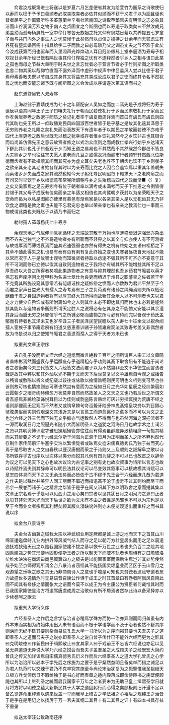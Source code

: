 <!-- { "loadSidebar": true } -->
　　俞君汝成既第进士将遂以是岁夏六月乞差便省其友为绘萱竹为圗系之诗歌使归以寿而以稔于予予曰善颂者必取类取类者必依其似颂而不获于义君子以为謟且诬也昔者屈平之作离骚所称多荃蕙蘅兰辛夷杜若南国之诗取苹蘩焉夫有明信之志必象其洁而山谷涧溪芳烈之物于幽人之贞固宜之今斯图也而以寿逺于取类矣曰不然汝成兄弟盖幼而孤母杨屏处一室中伶仃寒苦无族姻之托又仰有舅姑日藉以共养提五七岁童子而与共门内外之事生人之忧莫惨于此矣然母以贞信之操持之廿余年而无贰虑生有养死有塟宾婚百需十指具给字二子而教之曰必毋隳乃父之训虽丈夫之节不烈于此矣今汝成获第而归也驱车而入里闾声光烨烨动人耳目冠带佩舄上堂奉巵酒为寿母子相欢视廿余年所经已恍若隔世事其伶仃惸独之忧有不遂释然者乎乡人之相与语曰此某之孤也而母之节益大章明于时夫世之言忘忧者必于萱言节者必于竹则斯图之所取类也舍二物其奚以哉抑竹直而不倨外泽而中虚形中规声中律吕盖风人尝以比徳于君子焉母素善教夫既以节自成其身其又将益充其类成汝成以君子之徳而终其令名不然犹母之忧也而安能忘诸予既与闻斯图之义会汝成以序请遂次第其语而书之

　　赵东浦暨吴安人双寿序

　　上海赵翁于嘉靖戊戌为七十之年厥配安人吴如之而加二焉先是子成将归为寿于诞辰以语其同年王子王子曰嘻夫礼行于朝而民若徳礼行于乡而民肃敬礼行于家而民作孝黄唐养老之政邈乎罔质之矣记礼者率于虞夏商周详焉而首曰有虞氏有虞氏则四代其昉也先王所以一庶政殖兆民风四国淑百世者皆于是乎基之是故其化逺其泽思于无穷则养老之礼隆之矣礼失而治衰故天下有遗年者于以期民之孝敬而若徳不亦难乎四代上庠更老之政后世既无以稽之犹幸或存者惟乡饮礼耳然今之乡饮非古也其舆合而齿尚盖仿佛先王之意云故贤者修之以式治众庶则之而成教仁孝兴行始乎乡达诸天下繇此其训也孔子曰吾观于乡而知王道之易易也不其然哉不其然哉然今郡邑不皆良大夫则乡之举也往往宾夫愿人耄老而几豆之或儒衣冠而闾市行者顾轩轩然西北位斯徳而齿者有不欲揖譲其间而其究亦为虚文耳矣夫老也养不于朝齿也饮不于乡则孝子之欲亲其亲老其老者始各谋其时以为亲寿而比党之人因合会羞饮焉以重其年盖朝失而索诸乡乡失而成之家其流然也矧今天子躬化导民明诏毎下輙求天下之老肉帛之而有司又时举饮于乡以祗徳意布常宪所谓朝与乡之失殆稽古四代之政而渐■〈氵复〉之矣又奚家焉之足云寿矧今有位于朝者率以满考或未满考而天子下推恩之令例皆得封锡于其父母子成既有位矣而亲之年适又相值也其尚冀朝夕获封以为亲荣昭天子之宠命而曷为以私是图抑亦使里有慕邑有渐焉家是以各亲其亲人是以无犯齿其无乃非饮食之谓嘻是教之寓也夫能不忘君宠忠也举以荣亲孝也有亲亲之教焉仁也一事而三物成谓此类也夫既赵子以请乃书而归之

　　勅封孺人茹母杨氏七十寿序

　　余观天地之气屈伸消息犹循环之无端故其散于万物也厚薄盛衰迟速强弱亦杂出而不齐夫岂独气之不齐将造物者亦有所靳而不轻畀之以其全与抑亦使人有不可测者与故或厚焉而薄或衰焉而盛其迟速强弱也亦然有得失之机有终始之变语曰松栢之下其草不殖此得失之机也易有泰有否有剥有复此终始之变也夫寒暑昼夜自天地犹不能以常而况于人乎是故智士观物而知微贤者持盈以虑逺不强其所不可齐亦不妄意于其所不可测而修已立徳以俟其自致则造物者之于我将亦有辅其所不能增益其所不足以厚吾终以大吾之所得者矣噫此果造物者之有意与抑其理然也吾乡茹君节庵尝以英才伟志有声庠序问比登甲科为名进士筮仕为良吏而栖迟于州县之职藩臬之佐者若干年不克竟其所施设窥其意常若有龃龉诋挫之疑嫉俗之愤而人亦数数为君弗平然至于今而君之家声日益光大有孺人之寿考焉有三子之负荷焉有诸孙之绳绳焉则夫所以栖迟龃龉于君之身固造物者将有以厚其终大其所得而故靳其全示人以不可测者也夫以君之才力使少自矜饰或有所附离如今之人则其仕未必不即达其归而休也未必若是遽然挟其能以与造物者争衡则所谓天定胜人之说将必有在其身之不能恤又安能以其余遗其身后而启无穷之休耶信乎气之所锺必郁而盛物之所亏必有待而完以吾观于茹氏盖郁而有待者也其泽未艾也岁辛丑三子者民泽民望民瞻以孺人寿七十征余文以祝余闻孺人宦族子事节庵君夙有妇道又慈恵善训诸子孙皆雍雍观法其致寿考盖又非偶然者故为书是说以归之使知节庵君之善遗而孺人之得于天者方未已也

　　拟重刋文章正宗序

　　夫自孔子没而斯文湮六经之道熄而微言絶数千百年之间所谓巨人宗工以文章鸣者盖彬彬焉然而盛衰存乎运醇疵存乎道精粗存乎功则其髙下取舍殆有不能逃于尚论者之权衡矣今夫三代皆文人六经皆文法而君子以为不然岂非至文不华徳立而言该者哉是故其中粹以和其外灿以光不期于文而天下后世莫复以文争雄焉自今观之或播告以畅旨或敷陈以析义或纪载以该往或咏歌以揄情旨畅则民可明也义析则变可尽也往该则故可核也情揄则志可章也然岂有意而为之哉如日月之光华如星辰之经纬繁丽如云霞朝夕之瓌竒绚赫倏忽万状莫非自然而然故圣人之文天之文也乃若后世之所谓文者吾惑焉非絺绘藻饰悦耳目以为佳则或剽盗陈言熟烂可厌非穷探冥搜为荒唐不经之语则鄙俚而无足观而不然者又或钩章棘句竒涩聱牙险詟神鬼髙嫓皇坟务以刿目鉥心骇眩愚俗而实则假艰深文其浅近夫是以言愈工而道愈离作之愈多而不可以为文之正也岂六经之外三代而下独无文乎抑亦气运致然人不得而与也虽然河海之深挹流者不一源而取润日月之照遡光者随小大而皆明圣人之道犹之河海日月也故学术之士词艺之贤以其明资博识宏才雅思操觚搦管亦往往而有得焉虽醇疵异致精粗靡一苟掇其精而采其醇要之不诡于六经云尔斯于河海为正源于日月为正明而圣人之所不弃也然代存制作家传简册汗牛塞宇实浩以繁惧覧者或昧焉矣迨宋儒真徳秀氏乃独于兹而究心焉于是尽取古人之文自春秋以歴汉唐掇而采之于诗则又上及顺则之謡解阜之歌以诗书所轶存乎古也序以世次体以类分而搃其凡例有四为辞之不可以已也故首之以辞命为议之可以见天下之心也故次议论为古记事之别有史也故次叙事为诗所以言志也故以诗赋终焉夫则其辞命可以明民法其议论可以尽变效其叙事可以核故模其诗赋可以章志四体具而天下之文无余法矣而必皆依于古不缪于先王合于六经而庶几哉为载道之作夫是以殊世并美异人同工丽而不靡近而指逺髙不沦于虚竒不过其则约而尽丰而弗余一展巻而诸子心之精言之华皆于是乎在间又识其下方以明取舍之意而搃其集以文章正宗名焉于乎是可以见西山之用心矣曰宗者以见其犹日月之明河海之源曰正者以见其非旁流末光而天下后世之欲为文未有不由之者匪是悉邪也不可以为宗也是以至于今而业文者宗焉其利博矣顾其版久漫缺讹舛则亦未便览观遂出而重梓之而书其说以序

　　拟金台八景诗序

　　夫金台古幽冀之域我太宗以神武绍业用定厥都是诚上游之地而天下之首其山川绵亘逶迤盘峙兀业内拱外障风凝气结入而守之足以朝万方壮皇居出而用之足以震逺迩抚戎狄殆天设之以贻我国家使建不拔之基以恢千万世之业者也夫负百二之险其地固乗建瓴之势其形便地固形便斯王者之所以制天下而威不轨者也周诗有之曰瞻彼洛矣维水泱泱在商颂曰商邑翼翼四方之极夫是以能固家室而保后生焉岂非其处势使然哉予始至京师得观所谓金台八景诗者窃怪其不能扬国灵颂皇业而区区于云山雪月之观游望之乐咏之歌之其无乃非商周诗人之意也乎噫是可知也夫务徳者遗险守道者忘力故盛世多逸情危时无易语昔召康公作诗于成王之时其首章曰有巻者阿飘风自南此固不闻其有夸侈之情而张大之语而今莫不以成王为令主康公为贤臣者何哉惟其时而已我国家隆徳显治方将逺驾唐虞成周之治歌似有所不屑焉者然存此诗以备采择亦以少续巻阿之歌云

　　拟重刋大学衍义序

　　六经羣圣人之作后之言学与治者必稽焉学殊方而协一治亦异则而同归盖虽有内外本末而实相为终始体用出入未有语治而不根于学语学而不及于治者也然不繇其序则涣而无纪不繇其要则杂而易荒孔氏大学一书所以为之序而掲其要也夫吾夫子之道即羣圣人之道而吾夫子之说亦即羣圣人之说自曾子传什已不能外六经而更为之辞其曰克明峻徳曰作新民曰于缉熙敬止曰宜其家人曰于戏前王不忘皆六经说也亦足以见圣无异道道无异说大学乃六经之搃会而吾夫子盖羣圣之大成顾夫子之经既宏大简约曾氏之传又加详该焉自宋儒真徳秀氏衍义作而后六经羣圣人之道大学孔曾氏之心学所以为治治所以必本于学先后之序施为之要于是乎粲然益明且备矣举而措之诚足以为君人轨范时以交疎于君乃不克卒究其施至今尚论宋治犹复为之扼擥惟我圣祖继天立极方兵戈倥偬日不暇给独于是书心好而表章之适内殿落成即命侍臣书之庑壁便顾諟也其所以上继列圣之綂而启我国家千万年之治者要未为无助已皇上缉熙圣学日就月将方将以明徳之藴大新斯民其于大学之道固躬行而心得之矣顾板刻旧汗漫不足以备乙览遂命重梓焉以遗来世盖一举而我皇上稽古之学法祖之心裕后之规纯王之治皆于是乎在是用记之以扬厉于万一若夫其纲二其目十有二其目之详十有四本书具存兹不重录

　　拟送太宰汪公致政南还序

